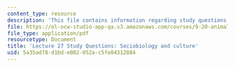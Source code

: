 ```yaml
---
content_type: resource
description: 'This file contains information regarding study questions 27. '
file: https://ol-ocw-studio-app-qa.s3.amazonaws.com/courses/9-20-animal-behavior-fall-2013/5a35ad78d1bde002052ac5fe04312084_MIT9_20F13_L27_Qs.pdf
file_type: application/pdf
resourcetype: Document
title: 'Lecture 27 Study Questions: Sociobiology and culture'
uid: 5a35ad78-d1bd-e002-052a-c5fe04312084
---
```

